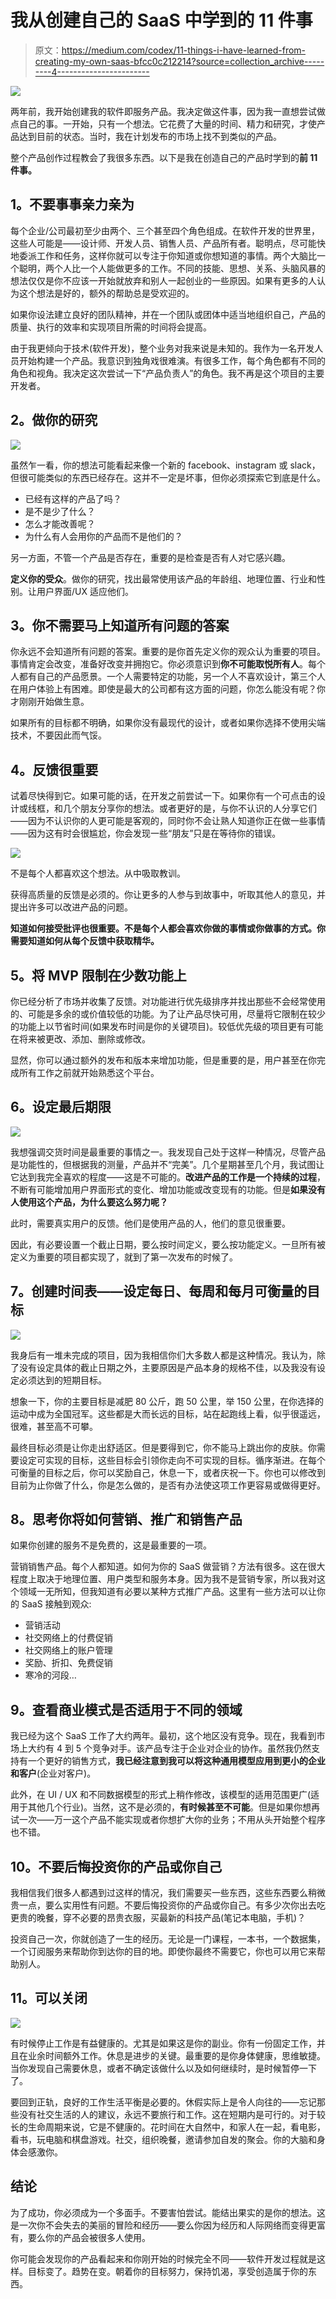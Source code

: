 # 我从创建自己的 SaaS 中学到的 11 件事

> 原文：<https://medium.com/codex/11-things-i-have-learned-from-creating-my-own-saas-bfcc0c212214?source=collection_archive---------4----------------------->

![](img/9e0fd95261fcb68f629935a710910ad6.png)

两年前，我开始创建我的软件即服务产品。我决定做这件事，因为我一直想尝试做点自己的事。一开始，只有一个想法。它花费了大量的时间、精力和研究，才使产品达到目前的状态。当时，我在计划发布的市场上找不到类似的产品。

整个产品创作过程教会了我很多东西。以下是我在创造自己的产品时学到的**前 11 件事。**

## **1。不要事事亲力亲为**

每个企业/公司最初至少由两个、三个甚至四个角色组成。在软件开发的世界里，这些人可能是——设计师、开发人员、销售人员、产品所有者。聪明点，尽可能快地委派工作和任务，这样你就可以专注于你知道或你想知道的事情。两个大脑比一个聪明，两个人比一个人能做更多的工作。不同的技能、思想、关系、头脑风暴的想法仅仅是你不应该一开始就放弃和别人一起创业的一些原因。如果有更多的人认为这个想法是好的，额外的帮助总是受欢迎的。

如果你设法建立良好的团队精神，并在一个团队或团体中适当地组织自己，产品的质量、执行的效率和实现项目所需的时间将会提高。

由于我更倾向于技术(软件开发)，整个业务对我来说是未知的。我作为一名开发人员开始构建一个产品。我意识到独角戏很难演。有很多工作，每个角色都有不同的角色和视角。我决定这次尝试一下“产品负责人”的角色。我不再是这个项目的主要开发者。

## **2。做你的研究**

![](img/c6e435687fc3fb16a5daed44dde757fc.png)

虽然乍一看，你的想法可能看起来像一个新的 facebook、instagram 或 slack，但很可能类似的东西已经存在。这并不一定是坏事，但你必须探索它到底是什么。

*   已经有这样的产品了吗？
*   是不是少了什么？
*   怎么才能改善呢？
*   为什么有人会用你的产品而不是他们的？

另一方面，不管一个产品是否存在，重要的是检查是否有人对它感兴趣。

**定义你的受众**。做你的研究，找出最常使用该产品的年龄组、地理位置、行业和性别。让用户界面/UX 适应他们。

## **3。你不需要马上知道所有问题的答案**

你永远不会知道所有问题的答案。重要的是你首先定义你的观众认为重要的项目。事情肯定会改变，准备好改变并拥抱它。你必须意识到**你不可能取悦所有人**。每个人都有自己的产品愿景。一个人需要特定的功能，另一个人不喜欢设计，第三个人在用户体验上有困难。即使是最大的公司都有这方面的问题，你怎么能没有呢？你才刚刚开始做生意。

如果所有的目标都不明确，如果你没有最现代的设计，或者如果你选择不使用尖端技术，不要因此而气馁。

## **4。反馈很重要**

试着尽快得到它。如果可能的话，在开发之前尝试一下。如果你有一个可点击的设计或线框，和几个朋友分享你的想法。或者更好的是，与你不认识的人分享它们——因为不认识你的人更可能是客观的，同时你不会让熟人知道你正在做一些事情——因为这有时会很尴尬，你会发现一些“朋友”只是在等待你的错误。

![](img/e52c46917250424418077eea2f328156.png)

不是每个人都喜欢这个想法。从中吸取教训。

获得高质量的反馈是必须的。你让更多的人参与到故事中，听取其他人的意见，并提出许多可以改进产品的问题。

**知道如何接受批评也很重要。不是每个人都会喜欢你做的事情或你做事的方式。你需要知道如何从每个反馈中获取精华。**

## **5。将 MVP 限制在少数功能上**

你已经分析了市场并收集了反馈。对功能进行优先级排序并找出那些不会经常使用的、可能是多余的或价值较低的功能。为了让产品尽快可用，尽量将它限制在较少的功能上以节省时间(如果发布时间是你的关键项目)。较低优先级的项目更有可能在将来被更改、添加、删除或修改。

显然，你可以通过额外的发布和版本来增加功能，但是重要的是，用户甚至在你完成所有工作之前就开始熟悉这个平台。

## **6。设定最后期限**

![](img/c3df52575e22ca537507a686e25f8d36.png)

我想强调交货时间是最重要的事情之一。我发现自己处于这样一种情况，尽管产品是功能性的，但根据我的测量，产品并不“完美”。几个星期甚至几个月，我试图让它达到我完全喜欢的程度——这是不可能的。**改进产品的工作是一个持续的过程**，不断有可能增加用户界面形式的变化、增加功能或改变现有的功能。但是**如果没有人使用这个产品，为什么要这么努力呢？**

此时，需要真实用户的反馈。他们是使用产品的人，他们的意见很重要。

因此，有必要设置一个截止日期，要么按时间定义，要么按功能定义。一旦所有被定义为重要的项目都实现了，就到了第一次发布的时候了。

## **7。创建时间表——设定每日、每周和每月可衡量的目标**

![](img/14e30e618b14e5bd341c640e37db01c6.png)

我身后有一堆未完成的项目，因为我相信你们大多数人都是这种情况。我认为，除了没有设定具体的截止日期之外，主要原因是产品本身的规格不佳，以及我没有设定必须达到的短期目标。

想象一下，你的主要目标是减肥 80 公斤，跑 50 公里，举 150 公里，在你选择的运动中成为全国冠军。这些都是大而长远的目标，站在起跑线上看，似乎很遥远，很难，甚至高不可攀。

最终目标必须是让你走出舒适区。但是要得到它，你不能马上跳出你的皮肤。你需要设定可实现的目标，这些目标会引领你走向不可实现的目标。循序渐进。在每个可衡量的目标之后，你可以奖励自己，休息一下，或者庆祝一下。你也可以修改到目前为止你做了什么，你是怎么做的，是否有办法使这项工作更容易或做得更好。

## **8。思考你将如何营销、推广和销售产品**

如果你创建的服务不是免费的，这是最重要的一项。

营销销售产品。每个人都知道。如何为你的 SaaS 做营销？方法有很多。这在很大程度上取决于地理位置、用户类型和服务本身。因为我不是营销专家，所以我对这个领域一无所知，但我知道有必要以某种方式推广产品。这里有一些方法可以让你的 SaaS 接触到观众:

*   营销活动
*   社交网络上的付费促销
*   社交网络上的账户管理
*   奖励、折扣、免费促销
*   寒冷的河段…

## **9。查看商业模式是否适用于不同的领域**

我已经为这个 SaaS 工作了大约两年。最初，这个地区没有竞争。现在，我看到市场上大约有 4 到 5 个竞争对手。该产品专注于企业对企业的协作。虽然我仍然支持有一个更好的销售方式，**我已经注意到我可以将这种通用模型应用到更小的企业和客户**(企业对客户)。

此外，在 UI / UX 和不同数据模型的形式上稍作修改，该模型的适用范围更广(适用于其他几个行业)。当然，这不是必须的，**有时候甚至不可能**。但是如果你想再试一次——万一这个产品不能实现或者你想扩大你的业务；不用从头开始整个程序也不错。

## **10。不要后悔投资你的产品或你自己**

我相信我们很多人都遇到过这样的情况，我们需要买一些东西，这些东西要么稍微贵一点，要么实用性有问题。不要后悔投资你的产品或你自己。有多少次你出去吃更贵的晚餐，穿不必要的昂贵衣服，买最新的科技产品(笔记本电脑，手机)？

投资自己一次，你就创造了一生的经历。无论是一门课程，一本书，一个数据集，一个订阅服务来帮助你到达你的目的地。即使你最终不需要它，你也可以用它来帮助别人。

## **11。可以关闭**

![](img/5e3c4fda4b08654127b6917e8fd07b6b.png)

有时候停止工作是有益健康的。尤其是如果这是你的副业。你有一份固定工作，并且在业余时间额外工作。休息是进步的关键。最重要的是你身体健康，思维敏捷。当你发现自己需要休息，或者不确定该做什么以及如何继续时，是时候暂停一下了。

要回到正轨，良好的工作生活平衡是必要的。休假实际上是令人向往的——忘记那些没有社交生活的人的建议，永远不要旅行和工作。这在短期内是可行的。对于较长的生命周期来说，它是不健康的。花时间在大自然中，和家人在一起，看电影，看书，玩电脑和棋盘游戏。社交，组织晚餐，邀请参加自发的聚会。你的大脑和身体会感激你。

## 结论

为了成功，你必须成为一个多面手。不要害怕尝试。能结出果实的是你的想法。这是一次你不会失去的美丽的冒险和经历——要么你因为经历和人际网络而变得更富有，要么你的产品会被很多人使用。

你可能会发现你的产品看起来和你刚开始的时候完全不同——软件开发过程就是这样。目标变了。趋势在变。朝着你的目标努力，保持饥渴，享受创造属于你的东西。